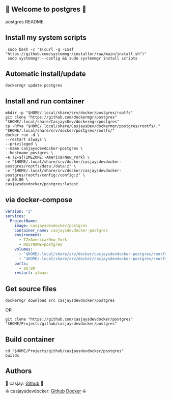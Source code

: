 ## 👋 Welcome to postgres 🚀  

postgres README  
  
  
## Install my system scripts  

```shell
 sudo bash -c "$(curl -q -LSsf "https://github.com/systemmgr/installer/raw/main/install.sh")"
 sudo systemmgr --config && sudo systemmgr install scripts  
```
  
## Automatic install/update  
  
```shell
dockermgr update postgres
```
  
## Install and run container
  
```shell
mkdir -p "$HOME/.local/share/srv/docker/postgres/rootfs"
git clone "https://github.com/dockermgr/postgres" "$HOME/.local/share/CasjaysDev/dockermgr/postgres"
cp -Rfva "$HOME/.local/share/CasjaysDev/dockermgr/postgres/rootfs/." "$HOME/.local/share/srv/docker/postgres/rootfs/"
docker run -d \
--restart always \
--privileged \
--name casjaysdevdocker-postgres \
--hostname postgres \
-e TZ=${TIMEZONE:-America/New_York} \
-v "$HOME/.local/share/srv/docker/casjaysdevdocker-postgres/rootfs/data:/data:z" \
-v "$HOME/.local/share/srv/docker/casjaysdevdocker-postgres/rootfs/config:/config:z" \
-p 80:80 \
casjaysdevdocker/postgres:latest
```
  
## via docker-compose  
  
```yaml
version: "2"
services:
  ProjectName:
    image: casjaysdevdocker/postgres
    container_name: casjaysdevdocker-postgres
    environment:
      - TZ=America/New_York
      - HOSTNAME=postgres
    volumes:
      - "$HOME/.local/share/srv/docker/casjaysdevdocker-postgres/rootfs/data:/data:z"
      - "$HOME/.local/share/srv/docker/casjaysdevdocker-postgres/rootfs/config:/config:z"
    ports:
      - 80:80
    restart: always
```
  
## Get source files  
  
```shell
dockermgr download src casjaysdevdocker/postgres
```
  
OR
  
```shell
git clone "https://github.com/casjaysdevdocker/postgres" "$HOME/Projects/github/casjaysdevdocker/postgres"
```
  
## Build container  
  
```shell
cd "$HOME/Projects/github/casjaysdevdocker/postgres"
buildx 
```
  
## Authors  
  
🤖 casjay: [Github](https://github.com/casjay) 🤖  
⛵ casjaysdevdocker: [Github](https://github.com/casjaysdevdocker) [Docker](https://hub.docker.com/u/casjaysdevdocker) ⛵  
